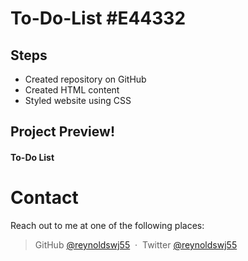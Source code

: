 # To-Do-List #E44332

## Steps

- Created repository on GitHub
- Created HTML content
- Styled website using CSS

## Project Preview!

#### To-Do List

# Contact

Reach out to me at one of the following places:

> GitHub [@reynoldswj55](https://github.com/reynoldswj55) &nbsp;&middot;&nbsp;
> Twitter [@reynoldswj55](https://twitter.com/reynoldswj55)

